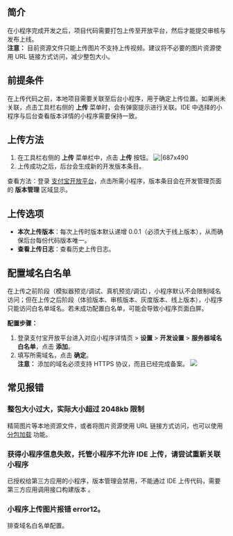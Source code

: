 
## 简介
在小程序完成开发之后，项目代码需要打包上传至开放平台，然后才能提交审核与发布上线。<br/>
 **注意：** 目前资源文件只能上传图片不支持上传视频。建议将不必要的图片资源使用 URL 链接方式访问，减少整包大小。

## 前提条件
在上传代码之前，本地项目需要关联至后台小程序，用于确定上传位置。如果尚未关联，点击工具栏右侧的 **上传** 菜单时，会有弹窗提示进行关联。IDE 中选择的小程序与后台查看版本详情的小程序需要保持一致。

## 上传方法

1. 在工具栏右侧的 **上传** 菜单栏中，点击 **上传** 按钮。
![|687x490](https://cdn.nlark.com/yuque/0/2022/png/179989/1648176936634-23bef89e-a71a-4771-9c1d-d823858de5b3.png)
1. 上传成功之后，后台会生成新的开发版本条目。

查看方法：登录 [支付宝开放平台](https://open.alipay.com/develop/manage)，点击所需小程序，版本条目会在开发管理页面的 **版本管理** 区域显示。

## 上传选项

- **本次上传版本**：每次上传时版本默认递增 0.0.1（必须大于线上版本），从而确保后台每份代码版本唯一。
- **查看上传日志**：查看历史上传日志。

## 配置域名白名单
在上传之前阶段（模拟器预览/调试、真机预览/调试），小程序默认不会限制域名访问；但在上传之后阶段（体验版本、审核版本、灰度版本、线上版本），小程序只能访问白名单域名。若未成功配置白名单，可能会导致小程序页面白屏。

**配置步骤：**

1. 登录支付宝开放平台进入对应小程序详情页 > **设置** > **开发设置** > **服务器域名白名单**，点击 **添加**。
1. 填写所需域名，点击 **确定**。<br/>
**注意：** 添加的域名必须支持 HTTPS 协议，而且已经完成备案。
![](https://cdn.nlark.com/yuque/0/2022/png/179989/1661408222190-a29be087-08a8-4faa-9179-f6625e00024c.png) 
## 常见报错

### 整包大小过大，实际大小超过 2048kb 限制
精简图片等本地资源文件，或者将图片资源使用 URL 链接方式访问，也可以使用 [分包加载](https://opendocs.alipay.com/mini/framework/subpackages) 功能。

### 获得小程序信息失败，托管小程序不允许 IDE 上传，请尝试重新关联小程序
已授权给第三方应用的小程序，版本管理会禁用，不能通过 IDE 上传代码，需要第三方应用调用接口构建版本 。

### 小程序上传图片报错 error12。
排查域名白名单配置。
